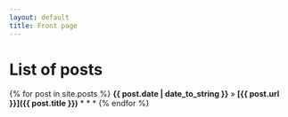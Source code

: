 ```yaml
---
layout: default
title: Front page
---
```

# [](#header-1)List of posts
  {% for post in site.posts %}
    **{{ post.date | date_to_string }}** » __[{{ post.url }}]({{ post.title }})__
    * * *
  {% endfor %}
